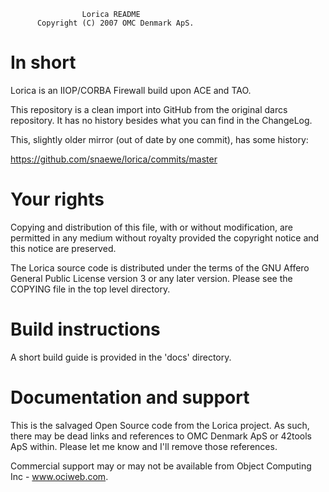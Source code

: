 
                    Lorica README
          Copyright (C) 2007 OMC Denmark ApS.

In short
========

Lorica is an IIOP/CORBA Firewall build upon ACE and TAO. 

This repository is a clean import into GitHub from the original darcs
repository. It has no history besides what you can find in the
ChangeLog. 

This, slightly older mirror (out of date by one commit), has some
history:

   https://github.com/snaewe/lorica/commits/master


Your rights
===========

Copying and distribution of this file, with or without modification,
are permitted in any medium without royalty provided the copyright
notice and this notice are preserved.

The Lorica source code is distributed under the terms of the GNU
Affero General Public License version 3 or any later version. Please
see the COPYING file in the top level directory.


Build instructions
================== 

A short build guide is provided in the 'docs' directory.


Documentation and support 
========================= 


This is the salvaged Open Source code from the Lorica project. As
such, there may be dead links and references to OMC Denmark ApS or
42tools ApS within. Please let me know and I'll remove those references.

Commercial support may or may not be available from Object Computing
Inc - www.ociweb.com.
